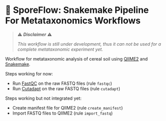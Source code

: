 # 🦠 SporeFlow: Snakemake Pipeline For Metataxonomics Workflows

> ⚠️ ***Disclaimer*** ⚠️
> 
> *This workflow is still under development, thus it can not be used for a complete metataxonomic experiment yet.*

Workflow for metataxonomic analysis of cereal soil using [QIIME2](https://qiime2.org/) and [Snakemake](https://snakemake.readthedocs.io/en/v7.32.2/).

Steps working for now:

- Run [FastQC](https://www.bioinformatics.babraham.ac.uk/projects/fastqc/) on the raw FASTQ files (rule `fastqc`)
- Run [Cutadapt](https://cutadapt.readthedocs.io/en/v4.6/) on the raw FASTQ files (rule `cutadapt`)

Steps working but not integrated yet:

- Create manifest file for QIIME2 (rule `create_manifest`)
- Import FASTQ files to QIIME2 (rule `import_fastq`)